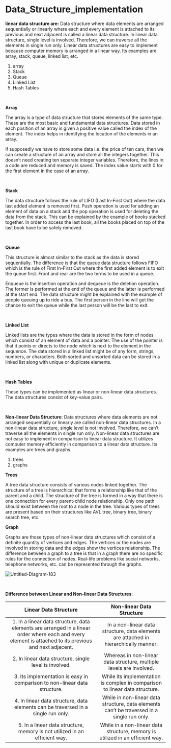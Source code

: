 # Data_Structure_implementation 


**linear data structure are:** Data structure where data elements are arranged sequentially or linearly where each and every element is attached to its previous and next adjacent is called a linear data structure. In linear data structure, single level is involved. Therefore, we can traverse all the elements in single run only. Linear data structures are easy to implement because computer memory is arranged in a linear way. Its examples are  array, stack, queue, linked list, etc. 


1. array
2. Stack
3. Queue
4. Linked List
5. Hash Tables

<br>

**Array**

The array is a type of data structure that stores elements of the same type. These are the most basic and fundamental data structures. Data stored in each position of an array is given a positive value called the index of the element. The index helps in identifying the location of the elements in an array.

If supposedly we have to store some data i.e. the price of ten cars, then we can create a structure of an array and store all the integers together. This doesn’t need creating ten separate integer variables. Therefore, the lines in a code are reduced and memory is saved. The index value starts with 0 for the first element in the case of an array.


<br>

**Stack**

The data structure follows the rule of LIFO (Last In-First Out) where the data last added element is removed first. Push operation is used for adding an element of data on a stack and the pop operation is used for deleting the data from the stack. This can be explained by the example of books stacked together. In order to access the last book, all the books placed on top of the last book have to be safely removed.

<br>

**Queue**

This structure is almost similar to the stack as the data is stored sequentially. The difference is that the queue data structure follows FIFO which is the rule of First In-First Out where the first added element is to exit the queue first. Front and rear are the two terms to be used in a queue.

Enqueue is the insertion operation and dequeue is the deletion operation. The former is performed at the end of the queue and the latter is performed at the start end. The data structure might be explained with the example of people queuing up to ride a bus. The first person in the line will get the chance to exit the queue while the last person will be the last to exit.

<br>

**Linked List**

Linked lists are the types where the data is stored in the form of nodes which consist of an element of data and a pointer. The use of the pointer is that it points or directs to the node which is next to the element in the sequence. The data stored in a linked list might be of any form, strings, numbers, or characters. Both sorted and unsorted data can be stored in a linked list along with unique or duplicate elements.

<br>

**Hash Tables**

These types can be implemented as linear or non-linear data structures. The data structures consist of key-value pairs.

<br>

**Non-linear Data Structure:** 
Data structures where data elements are not arranged sequentially or linearly are called non-linear data structures. In a non-linear data structure, single level is not involved. Therefore, we can’t traverse all the elements in single run only. Non-linear data structures are not easy to implement in comparison to linear data structure. It utilizes computer memory efficiently in comparison to a linear data structure. Its examples are trees and graphs.  

1. trees
2. graphs



**Trees**

A tree data structure consists of various nodes linked together. The structure of a tree is hierarchical that forms a relationship like that of the parent and a child. The structure of the tree is formed in a way that there is one connection for every parent-child node relationship. Only one path should exist between the root to a node in the tree. Various types of trees are present based on their structures like AVL tree, binary tree, binary search tree, etc.

**Graph**

Graphs are those types of non-linear data structures which consist of a definite quantity of vertices and edges. The vertices or the nodes are involved in storing data and the edges show the vertices relationship. The difference between a graph to a tree is that in a graph there are no specific rules for the connection of nodes. Real-life problems like social networks, telephone networks, etc. can be represented through the graphs. 

![Untitled-Diagram-183](https://user-images.githubusercontent.com/105644935/212389921-07242e51-e296-4f5d-966e-df2fb703c836.png)

<br>

**Difference between Linear and Non-linear Data Structures**:

| Linear Data Structure  | Non-linear Data Structure |
| :------: | :------: |
| 1.	In a linear data structure, data elements are arranged in a linear order where each and every element is attached to its previous and next adjacent. | In a non-linear data structure, data elements are attached in hierarchically manner.	 |
| 2.	In linear data structure, single level is involved.  | 	Whereas in non-linear data structure, multiple levels are involved.  |
| 3.	Its implementation is easy in comparison to non-linear data structure. | While its implementation is complex in comparison to linear data structure.  |
| 4.	In linear data structure, data elements can be traversed in a single run only. | While in non-linear data structure, data elements can’t be traversed in a single run only. |
| 5.	In a linear data structure, memory is not utilized in an efficient way. | While in a non-linear data structure, memory is utilized in an efficient way.   |  

 

